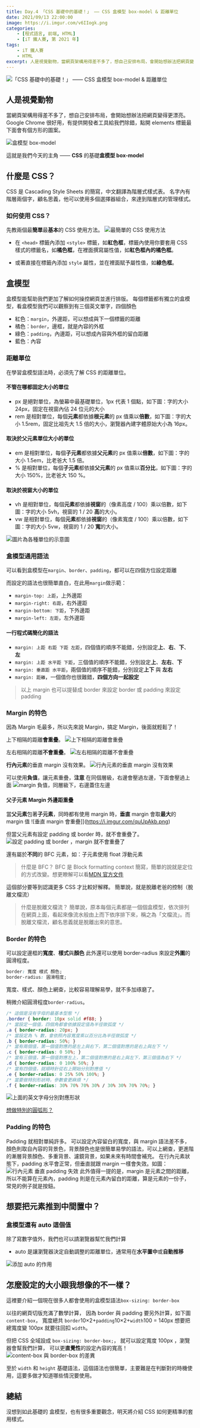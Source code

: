 ```yaml
---
title: Day.4 「CSS 基礎中的基礎！」 —— CSS 盒模型 box-model & 距離單位
date: 2021/09/13 22:00:00
image: https://i.imgur.com/v6IIogk.png
categories:
    - [程式語言, 前端, HTML]
    - [iT 鐵人賽, 第 2021 年]
tags: 
    - iT 鐵人賽
    - HTML
excerpt: 人是視覺動物，當網頁架構用得差不多了，想自己安排布局，會開始想辦法把網頁變得更漂亮。
---
```


![「CSS 基礎中的基礎！」 —— CSS 盒模型 box-model & 距離單位](https://i.imgur.com/v6IIogk.png)

## 人是視覺動物

當網頁架構用得差不多了，想自己安排布局，會開始想辦法把網頁變得更漂亮。
Google Chrome 很好用，有提供開發者工具給我們除錯，點開 elements 標籤最下面會有個方形的圖案。

![盒模型 box-model](https://i.imgur.com/JVqvJ0K.png)

這就是我們今天的主角 —— **CSS** 的基礎**盒模型 box-model**

## 什麼是 CSS？

CSS 是 Cascading Style Sheets 的簡寫，中文翻譯為階層式樣式表。
名字內有階層兩個字，顧名思義，他可以使用多個選擇器組合，來達到階層式的管理樣式。

### 如何使用 CSS？

先教兩個最**簡單**最**基本**的 CSS 使用方法。
![最簡單的 CSS 使用方法](https://i.imgur.com/mvfQaQr.png)

- 在 `<head>` 標籤內添加 `<style>` 標籤，如**紅色框**，標籤內使用你要套用 CSS 樣式的標籤名，如**橘色框**，在裡面撰寫屬性值，如**紅色框內的橘色框**。

- 或著直接在標籤內添加 `style` 屬性，並在裡面賦予屬性值，如**綠色框**。

## 盒模型

盒模型能幫助我們更加了解如何操控網頁並進行排版。
每個標籤都有獨立的盒模型，看盒模型我們可以觀察到有三個英文單字，四個顏色

- 紅色：`margin`，外邊距，可以想成與下一個標籤的距離
- 橘色：`border`，邊框，就是內容的外框
- 綠色：`padding`，內邊距，可以想成內容與外框的留白距離
- 藍色：內容

### 距離單位

在學習盒模型語法時，必須先了解 CSS 的距離單位。

#### 不管在哪都固定大小的單位

- px 是絕對單位，為螢幕中最基礎單位，1px 代表 1 個點，如下圖：字的大小 24px，固定在視窗內佔 24 位元的大小
- rem 是相對單位，每個**元素**都依據**根元素**的 px 值乘以**倍數**，如下圖：字的大小 1.5rem，固定比祖先大 1.5 倍的大小，瀏覽器內建字體原始大小為 16px。

#### 取決於父元素單位大小的單位

- em 是相對單位，每個**子元素**都依據**父元素**的 px 值乘以**倍數**，如下圖：字的大小 1.5em，比老爸大 1.5 倍。
- % 是相對單位，每個**子元素**都依據**父元素**的 px 值乘以**百分比**，如下圖：字的大小 150%，比老爸大 150 %。

#### 取決於視窗大小的單位

- vh 是相對單位，每個**元素**都依據**視窗**的（像素高度 / 100）乘以倍數，如下圖：字的大小 5vh，視窗的 1 / 20 **高**的大小。
- vw 是相對單位，每個**元素**都依據**視窗**的（像素寬度 / 100）乘以倍數，如下圖：字的大小 5vw，視窗的 1 / 20 **寬**的大小。

![圖片為各種單位的示意圖](https://i.imgur.com/YqTwWv1.png)

### 盒模型通用語法

可以看到盒模型在`margin`、`border`、`padding`，都可以在四個方位設定距離

而設定的語法也很簡單直白，在此用`margin`做示範：

- `margin-top: 上距`，上外邊距
- `margin-right: 右距`，右外邊距
- `margin-bottom: 下距`，下外邊距
- `margin-left: 左距`，左外邊距

#### 一行程式碼簡化的語法

- `margin: 上距 右距 下距 左距`，四個值的順序不能錯，分別設定**上**、**右**、**下**、**左**
- `margin: 上距 水平距 下距`，三個值的順序不能錯，分別設定**上**、**左右**、**下**
- `margin: 垂直距 水平距`，兩個值的順序不能錯，分別設定**上下** 與 **左右**
- `margin: 距離`，一個值你也很難錯，**四個方向一起設定**

> 以上 margin 也可以提替成 border 來設定 border 或 padding 來設定 padding

### Margin 的特色

因為 Margin 毛最多，所以先來說 Margin，搞定 Margin，後面就輕鬆了！

上下相隔的距離**會重疊**。
![上下相隔的距離會重疊](https://i.imgur.com/ChVScKT.png)

左右相隔的距離**不會重疊**。
![左右相隔的距離不會重疊](https://i.imgur.com/6MCayhD.png)

**行內元素**的垂直 margin 沒有效果。
![行內元素的垂直 margin 沒有效果](https://i.imgur.com/JzyzpcK.png)

可以使用**負值**，讓元素重疊，**注意** 在同個層級，右邊會壓過左邊，下面會壓過上面
![margin 負值，同層級下，右邊蓋住左邊](https://i.imgur.com/EKKPqUc.png)

#### 父子元素 Margin 外邊距重疊

當**父元素**包著**子元素**，同時都有使用 margin 時，**垂直** margin 會取**最大**的 margin 值
![垂直 margin 會重疊]](https://i.imgur.com/quUpAkb.png)

但當父元素有設定 padding 或 border 時，就不會重疊了。
![設定 padding 或 border ，margin 就不會重疊了](https://i.imgur.com/CYsrCCn.png)

還有屬於**不同**的 BFC 元素，如：子元素使用 float 浮動元素

> 什麼是 BFC？ BFC 是 Block formatting context 簡寫，簡單的說就是定位的方式改變。想更瞭解可以看[MDN 官方文件](https://developer.mozilla.org/en-US/docs/Web/Guide/CSS/Block_formatting_context)

這個部分要等到認識更多 CSS 才比較好解釋。
簡單說，就是脫離老爸的控制（脫離文檔流）

> 什麼是脫離文檔流？ 簡單說，原本每個元素都是一個個盒模型，依次排列在網頁上面，看起來像流水般由上而下依序排下來，稱之為「文檔流」。而脫離文檔流，顧名思義就是脫離出來的意思。

### Border 的特色

可以設定邊框的**寬度**、**樣式**與**顏色**
此外還可以使用 border-radius 來設定**外圍**的圓滑程度。

```css
border: 寬度 樣式 顏色;
border-radius: 圓滑程度;
```

寬度、樣式、顏色上網查，比較容易理解易學，就不多加琢磨了。

稍微介紹圓滑程度`border-radius`。

```css
/* 這個是沒有字母的最基本型態 */
.border { border: 10px solid #f88; }
/* 當設定一個值，四個角都會依據設定值為半徑做弧度 */
.a { border-radius: 20px; }
/* 當設定為 % 數，會依照內容寬度乘以百分比為半徑做弧度 */
.b { border-radius: 50%; } 
/* 當有兩個值，第一個值對應的是左上與右下，第二個值對應的是右上與左下 */
.c { border-radius: 0 50%; }
/* 當有三個值，第一個值對應左上，第二個值對應的是右上與左下，第三個值為右下 */
.d { border-radius: 0 100% 50%; }
/* 當有四個值，就順時針從右上開始分別對應值 */
.e { border-radius: 0 25% 50% 100%; }
/* 當要做特別形狀時，參數會更麻煩 */
.f { border-radius: 30% 70% 70% 30% / 30% 30% 70% 70%; }
```

![上面的英文字母分別對應形狀](https://i.imgur.com/ElanoDL.png)

[想做特別的圓弧形？](https://9elements.github.io/fancy-border-radius/)

### Padding 的特色

Padding 就相對單純許多。
可以設定內容留白的寬度，與 margin 語法差不多，顏色則取自內容的背景色，背景顏色也是很簡單易學的語法，可以上網查，更進階的漸層背景顏色、多重背景、濾鏡背景，如果未來有時間會補充。
在行內元素狀態下，padding 水平會正常，但垂直就跟 margin 一樣會失效。如圖：
![行內元素 垂直 padding 失效](https://i.imgur.com/C7tugxA.png)
此外值得一提的是，margin 是元素之間的距離，所以不能算在元素內，padding 則是在元素內留白的距離，算是元素的一份子，常見的例子就是按鈕。

## 想要把元素推到中間置中？

### 盒模型還有 auto 這個值

除了寫數字值外，我們也可以請瀏覽器幫忙我們計算

- auto 是讓瀏覽器決定自動調整的距離單位，通常用在**水平置中**或**自動推移**

![添加 auto 的作用](https://i.imgur.com/WQmkumP.png)

## 怎麼設定的大小跟我想像的不一樣？

這裡要介紹一個現在很多人都會使用的盒模型語法`box-sizing: border-box`

以往的網頁切版充滿了數學計算，
因為 border 與 padding 要另外計算，如下圖`content-box`，
寬度總共 `border`10×2+`padding`10×2+`width`100 = 140px
想要把總寬度變 100px 就要往回扣 `width`。

但把 CSS 全域設成 `box-sizing: border-box;`，
就可以設定寬度 100px ，瀏覽器會幫我們計算， 
可以更**直覺性**的設定內容的寬高！
![content-box 與 border-box 的差異](https://i.imgur.com/qarkIjK.png)

至於 `width` 和 `height` 基礎語法，這個語法也很簡單，主要難是在判斷對的時機使用，這要多做才知道哪些情況要使用。

## 總結

沒想到如此基礎的 盒模型，也有很多重要觀念，明天將介紹 CSS 如何更精準的套用樣式。

